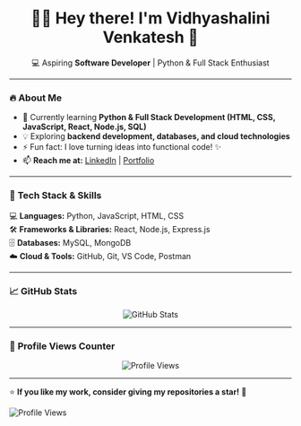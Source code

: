 
<h1 align="center">👩‍💻 Hey there! I'm Vidhyashalini Venkatesh 👋</h1>

<p align="center">
  💻 Aspiring <strong>Software Developer</strong> | Python & Full Stack Enthusiast  
</p>  

---

### 🔥 **About Me**
- 🌱 Currently learning **Python & Full Stack Development (HTML, CSS, JavaScript, React, Node.js, SQL)**
- 💡 Exploring **backend development, databases, and cloud technologies**
- ⚡ Fun fact: I love turning ideas into functional code! ✨  
- 📫 **Reach me at:** [LinkedIn](www.linkedin.com/in/vidhyashalini-venkatesh-2a2465190) | [Portfolio](https://github.com/vidhyashalini/portfolio)  

---

### 🚀 **Tech Stack & Skills**
💻 **Languages:** Python, JavaScript, HTML, CSS  
🛠 **Frameworks & Libraries:** React, Node.js, Express.js  
🗄 **Databases:** MySQL, MongoDB  
☁️ **Cloud & Tools:** GitHub, Git, VS Code, Postman  

---

### 📈 **GitHub Stats**
<p align="center">
  <img src="https://github-readme-stats.vercel.app/api?username=your-github-username&show_icons=true&theme=radical" alt="GitHub Stats" />
</p>

---

### 👀 **Profile Views Counter**
<p align="center">
  <img src="https://komarev.com/ghpvc/?username=your-github-username&color=blue" alt="Profile Views" />
</p>

---

⭐ **If you like my work, consider giving my repositories a star!** 🌟  

![Profile Views](https://komarev.com/ghpvc/?username=your-github-username&color=blue)
